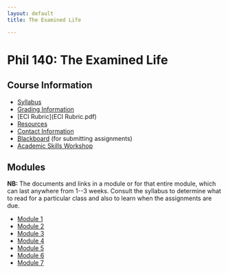 ```yaml
---
layout: default
title: The Examined Life

---
```


# Phil 140: The Examined Life

 

## Course Information
+ [Syllabus](Syllabus.pdf)
+ [Grading Information](/Teaching/Grading/)
+ [ECI Rubric](ECI Rubric.pdf)
+ [Resources](/Teaching/Resources/)
+ [Contact Information](/Contact)
+ [Blackboard](http://blackboard.njcu.edu) (for submitting assignments)
+ [Academic Skills Workshop](http://www.njcu.edu/counselingcenter/academic-skills-workshops/)



## Modules

**NB:** The documents and links in a module or for that entire module, which can last anywhere from 1--3 weeks. Consult the syllabus to determine what to read for a particular class and also to learn when the assignments are due. 


+ [Module 1](/Teaching/Examined/Intro)
+ [Module 2](/Teaching/Examined/CT)
+ [Module 3](/Teaching/Examined/Meaning)
+ [Module 4](/Teaching/Examined/God)
+ [Module 5](/Teaching/Examined/FreeWill)
+ [Module 6](/Teaching/Examined/Ethics)
+ [Module 7](/Teaching/Examined/Applied)


